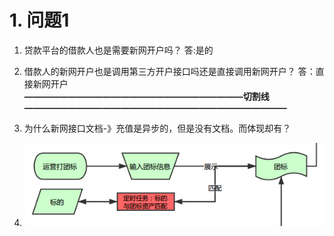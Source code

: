 # 1. 问题1
1. 贷款平台的借款人也是需要新网开户吗？
    答:是的
2. 借款人的新网开户也是调用第三方开户接口吗还是直接调用新网开户？
    答：直接新网开户  
**—————————————————————————切割线——————————————————————————————**


3. 为什么新网接口文档-》充值是异步的，但是没有文档。而体现却有？
4. ![](_v_images/_1530690550_25620.png)